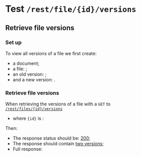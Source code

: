 # Test `/rest/file/{id}/versions`

## Retrieve file versions

### Set up

[ ](- "#docId=createDocument()")
[ ](- "#fileId=createFile(#docId)")
[ ](- "#oldVersionId=createVersion(#fileId)")
[ ](- "#newVersionId=createVersion(#fileId)")

To view all versions of a file we first create: 
  
  - a document;
  - a file: [ ](- "c:echo=#fileId");
  - an old version: [ ](- "c:echo=#oldVersionId");
  - and a new version: [ ](- "c:echo=#newVersionId").

### Retrieve file versions
When retrieving the versions of a file with a `GET` to [`/rest/files/{id}/versions`](- "#getEndpoint") 

 - where `{id}` is [ ](- "c:echo=#fileId"):

[ ](- "#retrieveResult=retrieve(#getEndpoint, #fileId)")

Then:

 - The response status should be: [200](- "?=#retrieveResult.status");
 - The response should contain [two versions](- "?=#retrieveResult.twoVersions");
 - Full response:

[ ](- "ext:embed=#retrieveResult.body")


